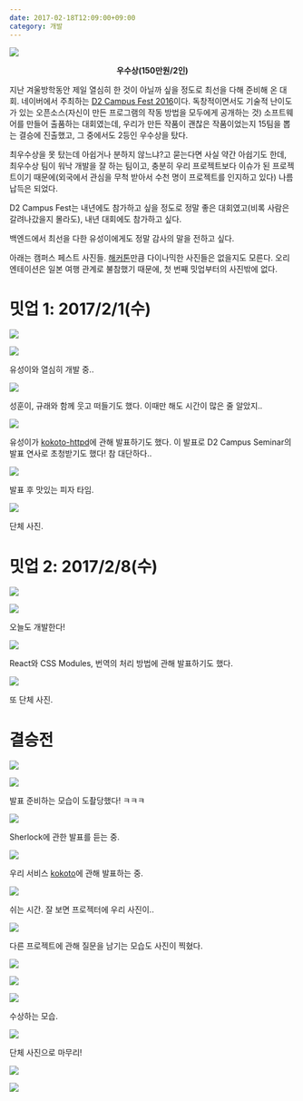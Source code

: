 ```yaml
---
date: 2017-02-18T12:09:00+09:00
category: 개발
---
```


![](http://static.sojin.io/images/NAVER_D2_Campus_Fest_2016/16487710_878404782263104_8298025497757153516_o.jpg)

<p style="text-align: center;">
<b>우수상(150만원/2인)</b>
</p>

지난 겨울방학동안 제일 열심히 한 것이 아닐까 싶을 정도로 최선을 다해 준비해 온 대회. 네이버에서 주최하는 [D2 Campus Fest 2016](https://d2campusfest.kr/2016)이다. 독창적이면서도 기술적 난이도가 있는 오픈소스(자신이 만든 프로그램의 작동 방법을 모두에게 공개하는 것) 소프트웨어를 만들어 출품하는 대회였는데, 우리가 만든 작품이 괜찮은 작품이었는지 15팀을 뽑는 결승에 진출했고, 그 중에서도 2등인 우수상을 탔다.

최우수상을 못 탔는데 아쉽거나 분하지 않느냐?고 묻는다면 사실 약간 아쉽기도 한데, 최우수상 팀이 워낙 개발을 잘 하는 팀이고, 충분히 우리 프로젝트보다 이슈가 된 프로젝트이기 때문에(외국에서 관심을 무척 받아서 수천 명이 프로젝트를 인지하고 있다) 나름 납득은 되었다.

D2 Campus Fest는 내년에도 참가하고 싶을 정도로 정말 좋은 대회였고(비록 사람은 갈려나갔을지 몰라도), 내년 대회에도 참가하고 싶다.

백엔드에서 최선을 다한 유성이에게도 정말 감사의 말을 전하고 싶다.

아래는 캠퍼스 페스트 사진들. [해커톤](https://suhj.in/sogang-university-hackathon-2/)만큼 다이나믹한 사진들은 없을지도 모른다. 오리엔테이션은 일본 여행 관계로 불참했기 때문에, 첫 번째 밋업부터의 사진밖에 없다.

# 밋업 1: 2017/2/1(수)

![](http://static.sojin.io/images/NAVER_D2_Campus_Fest_2016/16402705_872753739494875_2357962731079437076_o.jpg)

![](http://static.sojin.io/images/NAVER_D2_Campus_Fest_2016/16462963_872753482828234_5446291346100464670_o.jpg)

유성이와 열심히 개발 중..

![](http://static.sojin.io/images/NAVER_D2_Campus_Fest_2016/16402833_872753559494893_6303210400007995005_o.jpg)

성훈이, 규래와 함께 웃고 떠들기도 했다. 이때만 해도 시간이 많은 줄 알았지..

![](http://static.sojin.io/images/NAVER_D2_Campus_Fest_2016/16300394_872753959494853_3690760298876625463_o.jpg)

유성이가 [kokoto-httpd](https://github.com/hatamake/kokoto-httpd)에 관해 발표하기도 했다. 이 발표로 D2 Campus Seminar의 발표 연사로 초청받기도 했다! 참 대단하다..

![](http://static.sojin.io/images/NAVER_D2_Campus_Fest_2016/16487079_872754036161512_7557250014163828088_o.jpg)

발표 후 맛있는 피자 타임.

![](http://static.sojin.io/images/NAVER_D2_Campus_Fest_2016/16487125_872754049494844_5548209090694667322_o--1-.jpg)

단체 사진.

# 밋업 2: 2017/2/8(수)

![](http://static.sojin.io/images/NAVER_D2_Campus_Fest_2016/16601561_878404665596449_4527084890189845441_o.jpg)

![](http://static.sojin.io/images/NAVER_D2_Campus_Fest_2016/16601811_878404838929765_1064609250782879222_o.jpg)

오늘도 개발한다!

![](http://static.sojin.io/images/NAVER_D2_Campus_Fest_2016/16487710_878404782263104_8298025497757153516_o-1.jpg)

React와 CSS Modules, 번역의 처리 방법에 관해 발표하기도 했다.

![](http://static.sojin.io/images/NAVER_D2_Campus_Fest_2016/16665162_878404615596454_8995396462042669306_o.jpg)

또 단체 사진.

# 결승전

![](http://static.sojin.io/images/NAVER_D2_Campus_Fest_2016/16804146_882999901803592_5287783274218819714_o.jpg)

![](http://static.sojin.io/images/NAVER_D2_Campus_Fest_2016/16722482_882999675136948_3696497109780781312_o.jpg)

발표 준비하는 모습이 도촬당했다! ㅋㅋㅋ

![](http://static.sojin.io/images/NAVER_D2_Campus_Fest_2016/16797352_882999458470303_5992836246303913829_o.jpg)

Sherlock에 관한 발표를 듣는 중.

![](http://static.sojin.io/images/NAVER_D2_Campus_Fest_2016/16819452_882999785136937_550264428190167860_o.jpg)

우리 서비스 [kokoto](https://github.com/hatamake/kokoto)에 관해 발표하는 중.

![](http://static.sojin.io/images/NAVER_D2_Campus_Fest_2016/16716087_882999885136927_4268229859676508268_o.jpg)

쉬는 시간. 잘 보면 프로젝터에 우리 사진이..

![](http://static.sojin.io/images/NAVER_D2_Campus_Fest_2016/16707687_882999981803584_4395834038853969067_o.jpg)

다른 프로젝트에 관해 질문을 남기는 모습도 사진이 찍혔다.

![](http://static.sojin.io/images/NAVER_D2_Campus_Fest_2016/16797731_883000181803564_7198160134266653268_o.jpg)

![](http://static.sojin.io/images/NAVER_D2_Campus_Fest_2016/16722429_883000218470227_6301186271896732174_o.jpg)

![](http://static.sojin.io/images/NAVER_D2_Campus_Fest_2016/16700692_883000261803556_537410005334455477_o.jpg)

수상하는 모습.

![](http://static.sojin.io/images/NAVER_D2_Campus_Fest_2016/16707303_883000438470205_7235330443780137188_o.jpg)

단체 사진으로 마무리!

![](http://static.sojin.io/images/NAVER_D2_Campus_Fest_2016/KakaoTalk_20170217_184747067.jpg)

![](http://static.sojin.io/images/NAVER_D2_Campus_Fest_2016/KakaoTalk_20170218_053141705.jpg)
